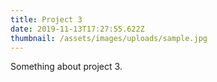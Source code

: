 ```yaml
---
title: Project 3
date: 2019-11-13T17:27:55.622Z
thumbnail: /assets/images/uploads/sample.jpg
---
```

Something about project 3.
